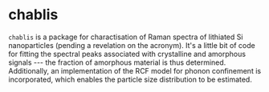 # chablis

`chablis` is a package for charactisation of Raman spectra of lithiated Si nanoparticles (pending a revelation on the acronym).
It's a little bit of code for fitting the spectral peaks associated with crystalline and amorphous signals --- the fraction of amorphous material is thus determined.
Additionally, an implementation of the RCF model for phonon confinement is incorporated, which enables the particle size distribution to be estimated.